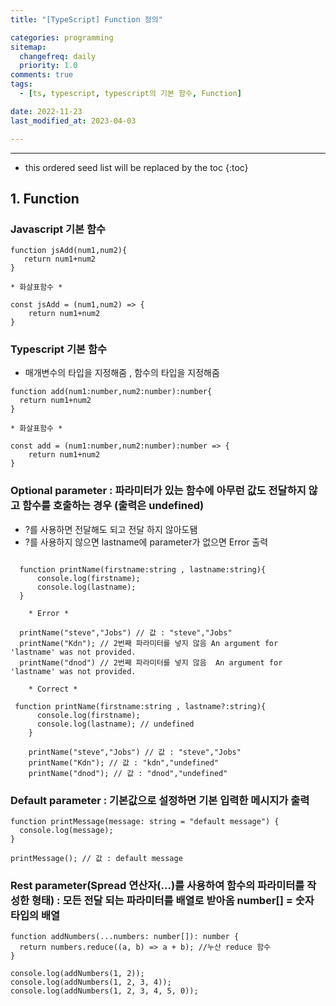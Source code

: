 ```yaml
---
title: "[TypeScript] Function 정의"

categories: programming
sitemap:
  changefreq: daily
  priority: 1.0
comments: true
tags:
  - [ts, typescript, typescript의 기본 함수, Function]

date: 2022-11-23
last_modified_at: 2023-04-03

---
```

---
<!-- prettier-ignore -->
* this ordered seed list will be replaced by the toc 
{:toc}

## 1. Function

### Javascript 기본 함수

```
function jsAdd(num1,num2){
   return num1+num2
}

* 화살표함수 *

const jsAdd = (num1,num2) => {
    return num1+num2
}
```

### Typescript 기본 함수

- 매개변수의 타입을 지정해줌 , 함수의 타입을 지정해줌

```tsx
function add(num1:number,num2:number):number{
  return num1+num2
}

* 화살표함수 *

const add = (num1:number,num2:number):number => {
    return num1+num2
}

```

### Optional parameter : 파라미터가 있는 함수에 아무런 값도 전달하지 않고 함수를 호출하는 경우 (출력은 undefined)

- ?를 사용하면 전달해도 되고 전달 하지 않아도됌
- ?를 사용하지 않으면 lastname에 parameter가 없으면 Error 출력

```tsx

  function printName(firstname:string , lastname:string){
      console.log(firstname);
      console.log(lastname);
  }

	* Error *

  printName("steve","Jobs") // 값 : "steve","Jobs"
  printName("Kdn"); // 2번째 파라미터를 넣지 않음 An argument for 'lastname' was not provided.
  printName("dnod") // 2번째 파라미터를 넣지 않음  An argument for 'lastname' was not provided.

	* Correct *

 function printName(firstname:string , lastname?:string){
      console.log(firstname);
      console.log(lastname); // undefined
	}

	printName("steve","Jobs") // 값 : "steve","Jobs"
	printName("Kdn"); // 값 : "kdn","undefined"
	printName("dnod"); // 값 : "dnod","undefined"

```

### Default parameter : 기본값으로 설정하면 기본 입력한 메시지가 출력

```tsx
function printMessage(message: string = "default message") {
  console.log(message);
}

printMessage(); // 값 : default message
```

### Rest parameter(Spread 연산자(...)를 사용하여 함수의 파라미터를 작성한 형태) : 모든 전달 되는 파라미터를 배열로 받아옴 number[] = 숫자 타입의 배열

```tsx
function addNumbers(...numbers: number[]): number {
  return numbers.reduce((a, b) => a + b); //누산 reduce 함수
}

console.log(addNumbers(1, 2));
console.log(addNumbers(1, 2, 3, 4));
console.log(addNumbers(1, 2, 3, 4, 5, 0));
```
